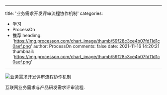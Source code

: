 
---
title: '业务需求开发评审流程协作机制'
categories: 
 - 学习
 - ProcessOn
 - 推荐
headimg: 'https://img.processon.com/chart_image/thumb/59f28c3ce4b07fd11d1c0aef.png'
author: ProcessOn
comments: false
date: 2021-11-16 14:20:21
thumbnail: 'https://img.processon.com/chart_image/thumb/59f28c3ce4b07fd11d1c0aef.png'
---

<div>   
<img class="thumb" alt="业务需求开发评审流程协作机制" src="https://img.processon.com/chart_image/thumb/59f28c3ce4b07fd11d1c0aef.png" referrerpolicy="no-referrer">
<p>互联网业务需求与产品研发需求评审流程.</p>  
</div>
            